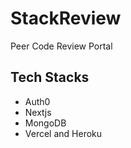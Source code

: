 # StackReview
Peer Code Review Portal

## Tech Stacks
- Auth0
- Nextjs
- MongoDB
- Vercel and Heroku
